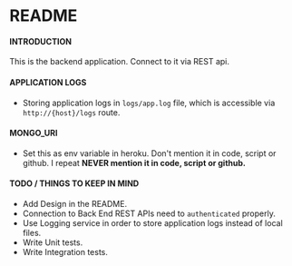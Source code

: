 # README

#### INTRODUCTION

This is the backend application. Connect to it via REST api.

#### APPLICATION LOGS

* Storing application logs in `logs/app.log` file, which is accessible via `http://{host}/logs` route.

#### MONGO_URI

* Set this as env variable in heroku. Don't mention it in code, script or github. I repeat <b>NEVER mention it in code, script or github.</b>

#### TODO / THINGS TO KEEP IN MIND

* Add Design in the README.
* Connection to Back End REST APIs need to `authenticated` properly.
* Use Logging service in order to store application logs instead of local files.
* Write Unit tests.
* Write Integration tests.